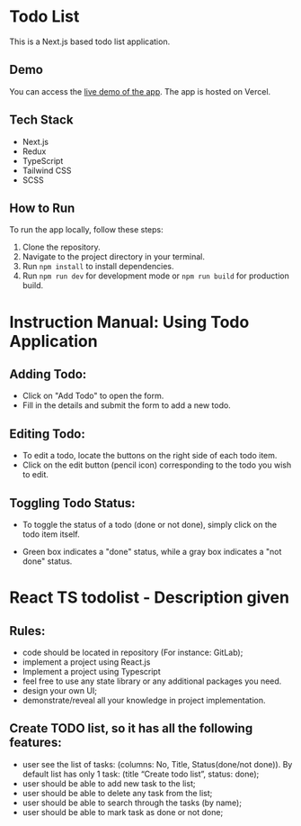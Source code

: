 # Todo List

This is a Next.js based todo list application.

## Demo

You can access the [live demo of the app](https://react-todo-list-eosin.vercel.app/todo). The app is hosted on Vercel.

## Tech Stack

- Next.js
- Redux
- TypeScript
- Tailwind CSS
- SCSS

## How to Run

To run the app locally, follow these steps:

1. Clone the repository.
2. Navigate to the project directory in your terminal.
3. Run `npm install` to install dependencies.
4. Run `npm run dev` for development mode or `npm run build` for production build.




# Instruction Manual: Using Todo Application

## Adding Todo:
- Click on "Add Todo" to open the form.
- Fill in the details and submit the form to add a new todo.

## Editing Todo:
- To edit a todo, locate the buttons on the right side of each todo item.
- Click on the edit button (pencil icon) corresponding to the todo you wish to edit.

## Toggling Todo Status:
- To toggle the status of a todo (done or not done), simply click on the todo item itself.

* Green box indicates a "done" status, while a gray box indicates a "not done" status.





# React TS todolist -  Description given

## Rules:
- code should be located in repository (For instance: GitLab);
- implement a project using React.js
- Implement a project using Typescript
- feel free to use any state library or any additional packages you need.
- design your own UI;
- demonstrate/reveal all your knowledge in project implementation.

## Create TODO list, so it has all the following features:
- user see the list of tasks: (columns: No, Title, Status(done/not done)). By default list has only 1 task: (title “Create todo list”, status: done);
- user should be able to add new task to the list;
- user should be able to delete any task from the list;
- user should be able to search through the tasks (by name);
- user should be able to mark task as done or not done;